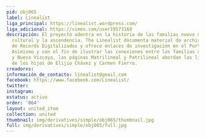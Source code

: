 ```yaml
---
pid: obj065
label: Linealist
liga_principal: https://linealist.wordpress.com/
liga_adicional: https://vimeo.com/user19573169
descripción: El proyecto adentra en la historia de las familias nuevo mexicanas, la
  cultural y la ascendencia. The Linealist documenta material de archivo en la página
  de Records Digitalizados y ofrece enlaces de investigación en el Portal de Archivo.
  Asimismo y con el fin de ilustrar las conexiones entre las familias de Nuevo México
  y Nueva Vizcaya, las páginas Matrilineal y Patrilineal abordan las líneas ancestrales
  de los hijos de Elijio Chávez y Carmen Fierro.
creadorxs: 
información_de_contacto: linealist@gmail.com
facebook: https://www.facebook.com/Linealist/
twitter: 
instagram: 
estatus: activo
order: '064'
layout: united_item
collection: united
thumbnail: img/derivatives/simple/obj065/thumbnail.jpg
full: img/derivatives/simple/obj065/full.jpg
---
```

